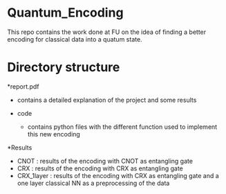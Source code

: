 # Quantum_Encoding

This repo contains the work done at FU on the idea of finding a better encoding for classical data into a quatum state.

# Directory structure

*report.pdf
  * contains a detailed explanation of the project and some results

* code
  * contains python files with the different function used to implement this new encoding

*Results
   * CNOT : results of the encoding with CNOT as entangling gate
   * CRX : results of the encoding with CRX as entangling gate	
   * CRX_1layer : results of the encoding with CRX as entangling gate and a one layer classical NN as a preprocessing of the data 
